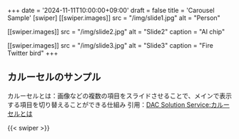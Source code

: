 +++
date = '2024-11-11T10:00:00+09:00'
draft = false
title = 'Carousel Sample'
[swiper]
[[swiper.images]]
src = "/img/slide1.jpg"
alt = "Person"

[[swiper.images]]
src = "/img/slide2.jpg"
alt = "Slide2"
caption = "AI chip"

[[swiper.images]]
src = "/img/slide3.jpg"
alt = "Slide3"
caption = "Fire Twitter bird"
+++

## カルーセルのサンプル

カルーセルとは：画像などの複数の項目をスライドさせることで、メインで表示する項目を切り替えることができる仕組み
引用：[DAC Solution Service:カルーセルとは](https://solutions.hakuhodody-one.co.jp/glossary/carousel-ad)
<body>
 <div>
   {{< swiper >}}
 </div>
</body>
